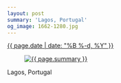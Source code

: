 ```yaml
---
layout: post
summary: 'Lagos, Portugal'
og_image: 1662-1280.jpg
---
```


<p>
 <time>
  <a href="/1662">
   {{ page.date | date: "%B %-d, %Y" }}
  </a>
 </time>
 <a href="/1662">
  <figure data-taken="8/7/2022">
   <img alt="{{ page.summary }}" sizes="(min-width: 700px) 50vw, calc(100vw - 2rem)" src="{{ site.assets_url }}/1662-640.jpg" srcset="{{ site.assets_url }}/1662-320.jpg 320w, {{ site.assets_url }}/1662-640.jpg 640w, {{ site.assets_url }}/1662-960.jpg 960w, {{ site.assets_url }}/1662-1280.jpg 1280w"/>
  </figure>
 </a>
 <span>
  Lagos, Portugal
 </span>
</p>

